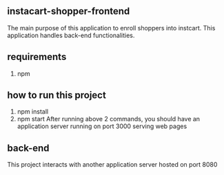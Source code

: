 ## instacart-shopper-frontend

The main purpose of this application to enroll shoppers into instcart. This application handles back-end functionalities.

## requirements
1. npm

## how to run this project
1. npm install
2. npm start
After running above 2 commands, you should have an application server running on port 3000 serving web pages

## back-end
This project interacts with another application server hosted on port 8080
